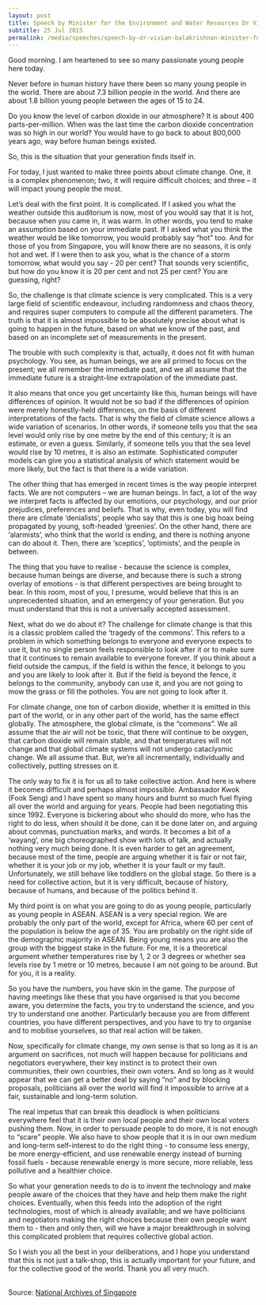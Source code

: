 ```yaml
---
layout: post
title: Speech by Minister for the Environment and Water Resources Dr Vivian Balakrishnan at "Dialogue with Dr Vivian Balakrishnan", ASEAN Power Shift 2015
subtitle: 25 Jul 2015
permalink: /media/speeches/speech-by-dr-vivian-balakrishnan-minister-for-the-environment-and-water-resources-at-dialogue-with-dr-vivian-balakrishnan-asean-power-shift-2015-on-25-july-2015
---
```


Good morning. I am heartened to see so many passionate young people here today. 

Never before in human history have there been so many young people in the world. There are about 7.3 billion people in the world. And there are about 1.8 billion young people between the ages of 15 to 24.

Do you know the level of carbon dioxide in our atmosphere? It is about 400 parts-per-million. When was the last time the carbon dioxide concentration was so high in our world? You would have to go back to about 800,000 years ago, way before human beings existed.

So, this is the situation that your generation finds itself in. 

For today, I just wanted to make three points about climate change. One, it is a complex phenomenon; two, it will require difficult choices; and three – it will impact young people the most.

Let’s deal with the first point. It is complicated. If I asked you what the weather outside this auditorium is now, most of you would say that it is hot, because when you came in, it was warm. In other words, you tend to make an assumption based on your immediate past. If I asked what you think the weather would be like tomorrow, you would probably say “hot” too. And for those of you from Singapore, you will know there are no seasons, it is only hot and wet. If I were then to ask you, what is the chance of a storm tomorrow, what would you say - 20 per cent? That sounds very scientific, but how do you know it is 20 per cent and not 25 per cent? You are guessing, right? 

So, the challenge is that climate science is very complicated. This is a very large field of scientific endeavour, including randomness and chaos theory, and requires super computers to compute all the different parameters. The truth is that it is almost impossible to be absolutely precise about what is going to happen in the future, based on what we know of the past, and based on an incomplete set of measurements in the present. 

The trouble with such complexity is that, actually, it does not fit with human psychology. You see, as human beings, we are all primed to focus on the present; we all remember the immediate past, and we all assume that the immediate future is a straight-line extrapolation of the immediate past.

It also means that once you get uncertainty like this, human beings will have differences of opinion. It would not be so bad if the differences of opinion were merely honestly-held differences, on the basis of different interpretations of the facts. That is why the field of climate science allows a wide variation of scenarios. In other words, if someone tells you that the sea level would only rise by one metre by the end of this century; it is an estimate, or even a guess. Similarly, if someone tells you that the sea level would rise by 10 metres, it is also an estimate. Sophisticated computer models can give you a statistical analysis of which statement would be more likely, but the fact is that there is a wide variation. 

The other thing that has emerged in recent times is the way people interpret facts. We are not computers – we are human beings. In fact, a lot of the way we interpret facts is affected by our emotions, our psychology, and our prior prejudices, preferences and beliefs. That is why, even today, you will find there are climate ‘denialists’, people who say that this is one big hoax being propagated by young, soft-headed ‘greenies’. On the other hand, there are ‘alarmists’, who think that the world is ending, and there is nothing anyone can do about it. Then, there are ‘sceptics’, ‘optimists’, and the people in between.

The thing that you have to realise - because the science is complex, because human beings are diverse, and because there is such a strong overlay of emotions - is that different perspectives are being brought to bear. In this room, most of you, I presume, would believe that this is an unprecedented situation, and an emergency of your generation. But you must understand that this is not a universally accepted assessment.

Next, what do we do about it? The challenge for climate change is that this is a classic problem called the ‘tragedy of the commons’. This refers to a problem in which something belongs to everyone and everyone expects to use it, but no single person feels responsible to look after it or to make sure that it continues to remain available to everyone forever. If you think about a field outside the campus, if the field is within the fence, it belongs to you and you are likely to look after it. But if the field is beyond the fence, it belongs to the community, anybody can use it, and you are not going to mow the grass or fill the potholes. You are not going to look after it. 

For climate change, one ton of carbon dioxide, whether it is emitted in this part of the world, or in any other part of the world, has the same effect globally. The atmosphere, the global climate, is the “commons”. We all assume that the air will not be toxic, that there will continue to be oxygen, that carbon dioxide will remain stable, and that temperatures will not change and that global climate systems will not undergo cataclysmic change. We all assume that. But, we’re all incrementally, individually and collectively, putting stresses on it. 

The only way to fix it is for us all to take collective action. And here is where it becomes difficult and perhaps almost impossible. Ambassador Kwok (Fook Seng) and I have spent so many hours and burnt so much fuel flying all over the world and arguing for years. People had been negotiating this since 1992. Everyone is bickering about who should do more, who has the right to do less, when should it be done, can it be done later on, and arguing about commas, punctuation marks, and words. It becomes a bit of a ‘wayang’, one big choreographed show with lots of talk, and actually nothing very much being done. It is even harder to get an agreement, because most of the time, people are arguing whether it is fair or not fair, whether it is your job or my job, whether it is your fault or my fault. Unfortunately, we still behave like toddlers on the global stage. So there is a need for collective action, but it is very difficult, because of history, because of humans, and because of the politics behind it. 

My third point is on what you are going to do as young people, particularly as young people in ASEAN. ASEAN is a very special region. We are probably the only part of the world, except for Africa, where 60 per cent of the population is below the age of 35. You are probably on the right side of the demographic majority in ASEAN. Being young means you are also the group with the biggest stake in the future. For me, it is a theoretical argument whether temperatures rise by 1, 2 or 3 degrees or whether sea levels rise by 1 metre or 10 metres, because I am not going to be around. But for you, it is a reality. 

So you have the numbers, you have skin in the game. The purpose of having meetings like these that you have organised is that you become aware, you determine the facts, you try to understand the science, and you try to understand one another. Particularly because you are from different countries, you have different perspectives, and you have to try to organise and to mobilise yourselves, so that real action will be taken. 

Now, specifically for climate change, my own sense is that so long as it is an argument on sacrifices, not much will happen because for politicians and negotiators everywhere, their key instinct is to protect their own communities, their own countries, their own voters. And so long as it would appear that we can get a better deal by saying “no” and by blocking proposals, politicians all over the world will find it impossible to arrive at a fair, sustainable and long-term solution. 

The real impetus that can break this deadlock is when politicians everywhere feel that it is their own local people and their own local voters pushing them. Now, in order to persuade people to do more, it is not enough to “scare” people. We also have to show people that it is in our own medium and long-term self-interest to do the right thing - to consume less energy, be more energy-efficient, and use renewable energy instead of burning fossil fuels - because renewable energy is more secure, more reliable, less pollutive and a healthier choice. 

So what your generation needs to do is to invent the technology and make people aware of the choices that they have and help them make the right choices. Eventually, when this feeds into the adoption of the right technologies, most of which is already available; and we have politicians and negotiators making the right choices because their own people want them to - then and only then, will we have a major breakthrough in solving this complicated problem that requires collective global action. 

So I wish you all the best in your deliberations, and I hope you understand that this is not just a talk-shop, this is actually important for your future, and for the collective good of the world. Thank you all very much.
<br><br>

Source: [National Archives of Singapore](https://www.nas.gov.sg/archivesonline/data/pdfdoc/MSE_20150725001.pdf)
